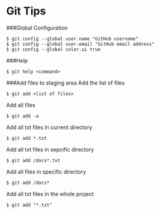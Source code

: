 Git Tips
========

###Global Configuration
```git
$ git config --global user.name "GitHub username"
$ git config --global user.email "GitHub email address"
$ git config --global color.ui true
```

###Help
```git
$ git help <command>
```

###Add files to staging area
Add the list of files
```git
$ git add <list of files>
```

Add all files
```git
$ git add -a
```

Add all txt files in current directory
```git
$ git add *.txt
```

Add all txt files in sepcific directory
```git
$ git add /docs*.txt
```

Add all files in specific directory
```git
$ git add /docs*
```

Add all txt files in the whole project
```git
$ git add "*.txt"
```
